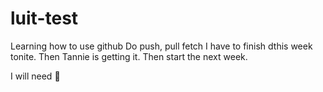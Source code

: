 # luit-test
Learning how to use github
Do push, pull fetch 
I have to finish dthis week tonite. Then Tannie is getting it. Then start the next week.

I will need :tea:
